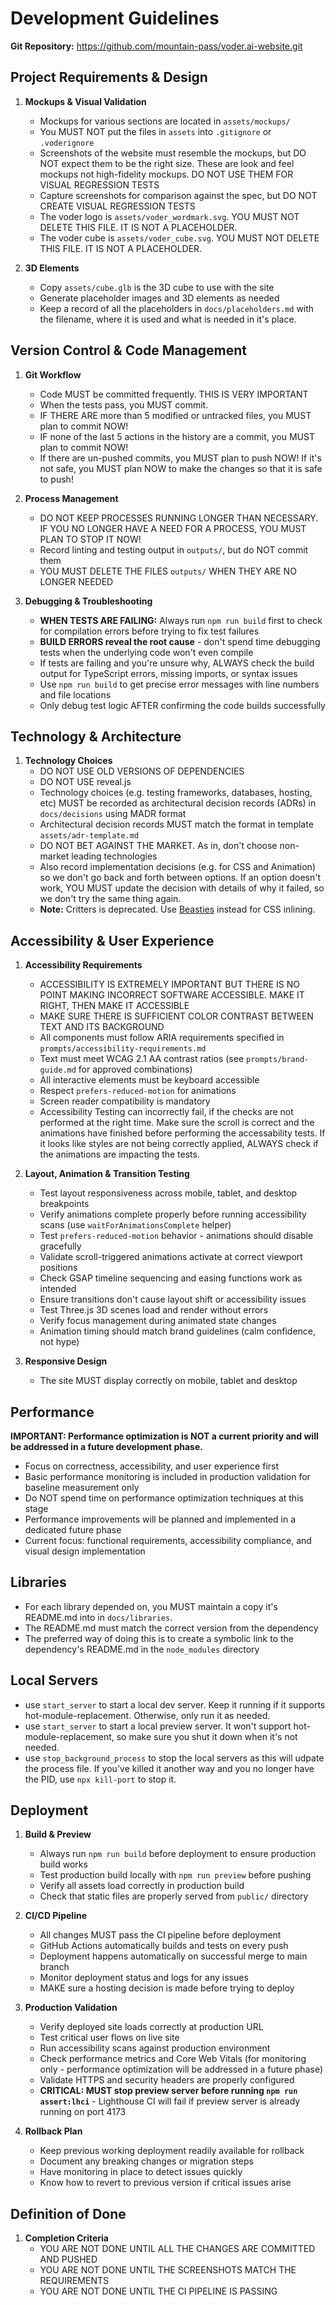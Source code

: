 # Development Guidelines

**Git Repository:** <https://github.com/mountain-pass/voder.ai-website.git>

## Project Requirements & Design

1. **Mockups & Visual Validation**
   - Mockups for various sections are located in `assets/mockups/`
   - You MUST NOT put the files in `assets` into `.gitignore` or `.voderignore`
   - Screenshots of the website must resemble the mockups, but DO NOT expect them to be the right size. These are look and feel mockups not high-fidelity mockups. DO NOT USE THEM FOR VISUAL REGRESSION TESTS
   - Capture screenshots for comparison against the spec, but DO NOT CREATE VISUAL REGRESSION TESTS
   - The voder logo is `assets/voder_wordmark.svg`. YOU MUST NOT DELETE THIS FILE. IT IS NOT A PLACEHOLDER.
   - The voder cube is `assets/voder_cube.svg`. YOU MUST NOT DELETE THIS FILE. IT IS NOT A PLACEHOLDER.

2. **3D Elements**
   - Copy `assets/cube.glb` is the 3D cube to use with the site
   - Generate placeholder images and 3D elements as needed
   - Keep a record of all the placeholders in `docs/placeholders.md` with the filename, where it is used and what is needed in it's place.

## Version Control & Code Management

1. **Git Workflow**
   - Code MUST be committed frequently. THIS IS VERY IMPORTANT
   - When the tests pass, you MUST commit.
   - IF THERE ARE more than 5 modified or untracked files, you MUST plan to commit NOW!
   - IF none of the last 5 actions in the history are a commit, you MUST plan to commit NOW!
   - If there are un-pushed commits, you MUST plan to push NOW! If it's not safe, you MUST plan NOW to make the changes so that it is safe to push!

2. **Process Management**
   - DO NOT KEEP PROCESSES RUNNING LONGER THAN NECESSARY. IF YOU NO LONGER HAVE A NEED FOR A PROCESS, YOU MUST PLAN TO STOP IT NOW!
   - Record linting and testing output in `outputs/`, but do NOT commit them
   - YOU MUST DELETE THE FILES `outputs/` WHEN THEY ARE NO LONGER NEEDED

3. **Debugging & Troubleshooting**
   - **WHEN TESTS ARE FAILING:** Always run `npm run build` first to check for compilation errors before trying to fix test failures
   - **BUILD ERRORS reveal the root cause** - don't spend time debugging tests when the underlying code won't even compile
   - If tests are failing and you're unsure why, ALWAYS check the build output for TypeScript errors, missing imports, or syntax issues
   - Use `npm run build` to get precise error messages with line numbers and file locations
   - Only debug test logic AFTER confirming the code builds successfully

## Technology & Architecture

1. **Technology Choices**
   - DO NOT USE OLD VERSIONS OF DEPENDENCIES
   - DO NOT USE reveal.js
   - Technology choices (e.g. testing frameworks, databases, hosting, etc) MUST be recorded as architectural decision records (ADRs) in `docs/decisions` using MADR format
   - Architectural decision records MUST match the format in template `assets/adr-template.md`
   - DO NOT BET AGAINST THE MARKET. As in, don't choose non-market leading technologies
   - Also record implementation decisions (e.g. for CSS and Animation) so we don't go back and forth between options. If an option doesn't work, YOU MUST update the decision with details of why it failed, so we don't try the same thing again.
   - **Note:** Critters is deprecated. Use [Beasties](https://github.com/danielroe/beasties) instead for CSS inlining.

## Accessibility & User Experience

1. **Accessibility Requirements**
   - ACCESSIBILITY IS EXTREMELY IMPORTANT BUT THERE IS NO POINT MAKING INCORRECT SOFTWARE ACCESSIBLE. MAKE IT RIGHT, THEN MAKE IT ACCESSIBLE
   - MAKE SURE THERE IS SUFFICIENT COLOR CONTRAST BETWEEN TEXT AND ITS BACKGROUND
   - All components must follow ARIA requirements specified in `prompts/accessibility-requirements.md`
   - Text must meet WCAG 2.1 AA contrast ratios (see `prompts/brand-guide.md` for approved combinations)
   - All interactive elements must be keyboard accessible
   - Respect `prefers-reduced-motion` for animations
   - Screen reader compatibility is mandatory
   - Accessibility Testing can incorrectly fail, if the checks are not performed at the right time. Make sure the scroll is correct and the animations have finished before performing the accessability tests. If it looks like styles are not being correctly applied, ALWAYS check if the animations are impacting the tests.

2. **Layout, Animation & Transition Testing**
   - Test layout responsiveness across mobile, tablet, and desktop breakpoints
   - Verify animations complete properly before running accessibility scans (use `waitForAnimationsComplete` helper)
   - Test `prefers-reduced-motion` behavior - animations should disable gracefully
   - Validate scroll-triggered animations activate at correct viewport positions
   - Check GSAP timeline sequencing and easing functions work as intended
   - Ensure transitions don't cause layout shift or accessibility issues
   - Test Three.js 3D scenes load and render without errors
   - Verify focus management during animated state changes
   - Animation timing should match brand guidelines (calm confidence, not hype)

3. **Responsive Design**
   - The site MUST display correctly on mobile, tablet and desktop

## Performance

**IMPORTANT: Performance optimization is NOT a current priority and will be addressed in a future development phase.**

- Focus on correctness, accessibility, and user experience first
- Basic performance monitoring is included in production validation for baseline measurement only
- Do NOT spend time on performance optimization techniques at this stage
- Performance improvements will be planned and implemented in a dedicated future phase
- Current focus: functional requirements, accessibility compliance, and visual design implementation

## Libraries

- For each library depended on, you MUST maintain a copy it's README.md into in `docs/libraries`.
- The README.md must match the correct version from the dependency
- The preferred way of doing this is to create a symbolic link to the dependency's README.md in the `node_modules` directory

## Local Servers

- use `start_server` to start a local dev server. Keep it running if it supports hot-module-replacement. Otherwise, only run it as needed.
- use `start_server` to start a local preview server. It won't support hot-module-replacement, so make sure you shut it down when it's not needed.
- use `stop_background_process` to stop the local servers as this will udpate the process file. If you've killed it another way and you no longer have the PID, use `npx kill-port` to stop it.

## Deployment

1. **Build & Preview**
   - Always run `npm run build` before deployment to ensure production build works
   - Test production build locally with `npm run preview` before pushing
   - Verify all assets load correctly in production build
   - Check that static files are properly served from `public/` directory

2. **CI/CD Pipeline**
   - All changes MUST pass the CI pipeline before deployment
   - GitHub Actions automatically builds and tests on every push
   - Deployment happens automatically on successful merge to main branch
   - Monitor deployment status and logs for any issues
   - MAKE sure a hosting decision is made before trying to deploy

3. **Production Validation**
   - Verify deployed site loads correctly at production URL
   - Test critical user flows on live site
   - Run accessibility scans against production environment
   - Check performance metrics and Core Web Vitals (for monitoring only - performance optimization will be addressed in a future phase)
   - Validate HTTPS and security headers are properly configured
   - **CRITICAL: MUST stop preview server before running `npm run assert:lhci`** - Lighthouse CI will fail if preview server is already running on port 4173

4. **Rollback Plan**
   - Keep previous working deployment readily available for rollback
   - Document any breaking changes or migration steps
   - Have monitoring in place to detect issues quickly
   - Know how to revert to previous version if critical issues arise

## Definition of Done

1. **Completion Criteria**
   - YOU ARE NOT DONE UNTIL ALL THE CHANGES ARE COMMITTED AND PUSHED
   - YOU ARE NOT DONE UNTIL THE SCREENSHOTS MATCH THE REQUIREMENTS
   - YOU ARE NOT DONE UNTIL THE CI PIPELINE IS PASSING
